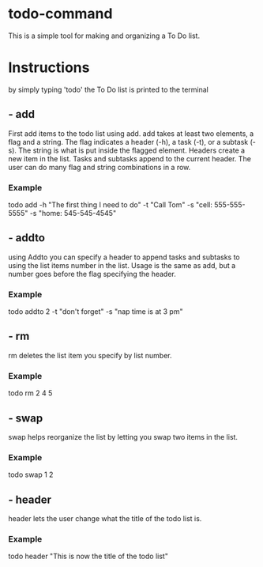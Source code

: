# todo-command

This is a simple tool for making and organizing a To Do list.

# Instructions
by simply typing 'todo' the To Do list is printed to the terminal

## - add
First add items to the todo list using add.
add takes at least two elements, a flag and a string.
The flag indicates a header (-h), a task (-t), or a subtask (-s).
The string is what is put inside the flagged element.
Headers create a new item in the list.
Tasks and subtasks append to the current header.
The user can do many flag and string combinations in a row.
### Example
todo add -h "The first thing I need to do" -t "Call Tom" -s "cell: 555-555-5555" -s "home: 545-545-4545"

## - addto
using Addto you can specify a header to append tasks and subtasks to using the list items number in the list.
Usage is the same as add, but a number goes before the flag specifying the header.
### Example
todo addto 2 -t "don't forget" -s "nap time is at 3 pm"

## - rm
rm deletes the list item you specify by list number.
### Example
todo rm 2 4 5

## - swap
swap helps reorganize the list by letting you swap two items in the list.
### Example
todo swap 1 2

## - header
header lets the user change what the title of the todo list is.
### Example
todo header "This is now the title of the todo list"
